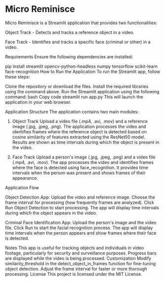 # Micro Reminisce
Micro Reminisce is a Streamlit application that provides two functionalities:

Object Track - Detects and tracks a reference object in a video.

Face Track - Identifies and tracks a specific face (criminal or other) in a video.

Requirements
Ensure the following dependencies are installed:


pip install streamlit opencv-python-headless numpy tensorflow scikit-learn face-recognition
How to Run the Application
To run the Streamlit app, follow these steps:

Clone the repository or download the files.
Install the required libraries using the command above.
Run the Streamlit application using the following command:
bash
Copy code
streamlit run app.py
This will launch the application in your web browser.

Application Structure
The application contains two main modules:

1. Object Track
Upload a video file (.mp4, .avi, .mov) and a reference image (.jpg, .jpeg, .png).
The application processes the video and identifies frames where the reference object is detected based on cosine similarity of features extracted using the ResNet50 model.
Results are shown as time intervals during which the object is present in the video.


3. Face Track
Upload a person's image (.jpg, .jpeg, .png) and a video file (.mp4, .avi, .mov).
The app processes the video and identifies frames where the face is detected using face_recognition.
It provides time intervals when the person was present and shows frames of their appearance.


Application Flow


Object Detection App:
Upload the video and reference image.
Choose the frame interval for processing (how frequently frames are analyzed).
Click Run Object Detection to start processing.
The app will display time intervals during which the object appears in the video.


Criminal Face Identification App:
Upload the person's image and the video file.
Click Run to start the facial recognition process.
The app will display time intervals when the person appears and show frames where their face is detected.


Notes
This app is useful for tracking objects and individuals in video footage, particularly for security and surveillance purposes.
Progress bars are displayed while the video is being processed.
Customization
Modify similarity_threshold in the detect_object_in_frames function for fine-tuning object detection.
Adjust the frame interval for faster or more thorough processing.
License
This project is licensed under the MIT License.

